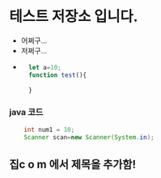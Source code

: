 # 테스트 저장소 입니다.
- 어쩌구...
- 저쩌구...
- ```javascript
    let a=10;
    function test(){
    
    }
  ```
### java 코드
```java
    int num1 = 10;
    Scanner scan=new Scanner(System.in);
```
## 집c o m 에서 제목을 추가함!
